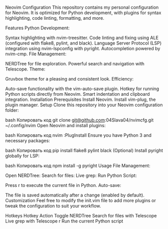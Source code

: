 Neovim Configuration
This repository contains my personal configuration for Neovim. It is optimized for Python development, with plugins for syntax highlighting, code linting, formatting, and more.

Features
Python Development:

Syntax highlighting with nvim-treesitter.
Code linting and fixing using ALE (configured with flake8, pylint, and black).
Language Server Protocol (LSP) integration using nvim-lspconfig with pyright.
Autocompletion powered by nvim-cmp.
File Management:

NERDTree for file exploration.
Powerful search and navigation with Telescope.
Theme:

Gruvbox theme for a pleasing and consistent look.
Efficiency:

Auto-save functionality with the vim-auto-save plugin.
Hotkey for running Python scripts directly from Neovim.
Smart indentation and clipboard integration.
Installation
Prerequisites
Install Neovim.
Install vim-plug, the plugin manager.
Setup
Clone this repository into your Neovim configuration folder:

bash
Копировать код
git clone git@github.com:04Slava04/nvimcfg.git ~/.config/nvim
Open Neovim and install plugins:

bash
Копировать код
nvim
:PlugInstall
Ensure you have Python 3 and necessary packages:

bash
Копировать код
pip install flake8 pylint black
(Optional) Install pyright globally for LSP:

bash
Копировать код
npm install -g pyright
Usage
File Management:

Open NERDTree: <Ctrl-n>
Search for files: <Ctrl-p>
Live grep: <Ctrl-f>
Run Python Script:

Press <leader>r to execute the current file in Python.
Auto-save:

The file is saved automatically after a change (enabled by default).
Customization
Feel free to modify the init.vim file to add more plugins or tweak the configuration to suit your workflow.

Hotkeys
Hotkey	Action
<Ctrl-n>	Toggle NERDTree
<Ctrl-p>	Search for files with Telescope
<Ctrl-f>	Live grep with Telescope
<leader>r	Run the current Python script
